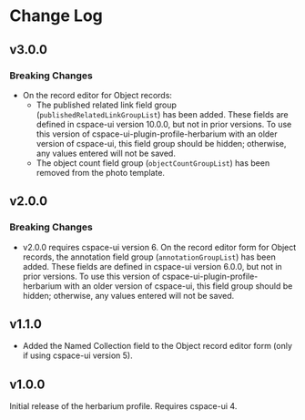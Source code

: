 # Change Log

## v3.0.0

### Breaking Changes

- On the record editor for Object records:
  - The published related link field group (`publishedRelatedLinkGroupList`) has been added. These fields are defined in cspace-ui version 10.0.0, but not in prior versions. To use this version of cspace-ui-plugin-profile-herbarium with an older version of cspace-ui, this field group should be hidden; otherwise, any values entered will not be saved.
  - The object count field group (`objectCountGroupList`) has been removed from the photo template.

## v2.0.0

### Breaking Changes

- v2.0.0 requires cspace-ui version 6. On the record editor form for Object records, the annotation field group (`annotationGroupList`) has been added. These fields are defined in cspace-ui version 6.0.0, but not in prior versions. To use this version of cspace-ui-plugin-profile-herbarium with an older version of cspace-ui, this field group should be hidden; otherwise, any values entered will not be saved.

## v1.1.0

- Added the Named Collection field to the Object record editor form (only if using cspace-ui version 5).

## v1.0.0

Initial release of the herbarium profile. Requires cspace-ui 4.
